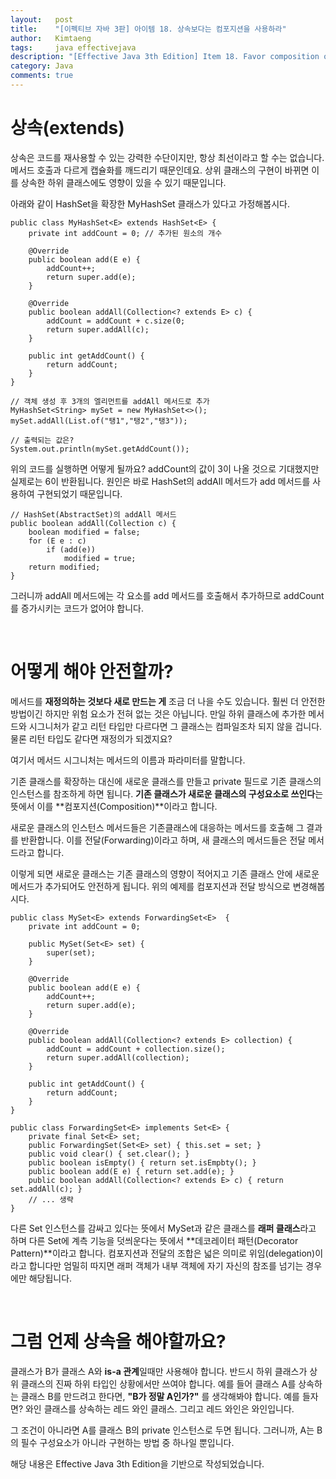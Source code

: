 ```yaml
---
layout:   post
title:    "[이펙티브 자바 3판] 아이템 18. 상속보다는 컴포지션을 사용하라"
author:   Kimtaeng
tags: 	  java effectivejava
description: "[Effective Java 3th Edition] Item 18. Favor composition over inheritance" 
category: Java
comments: true
---
```


# 상속(extends)

상속은 코드를 재사용할 수 있는 강력한 수단이지만, 항상 최선이라고 할 수는 없습니다.
메서드 호출과 다르게 캡슐화를 깨드리기 때문인데요. 상위 클래스의 구현이 바뀌면
이를 상속한 하위 클래스에도 영향이 있을 수 있기 때문입니다.

아래와 같이 HashSet을 확장한 MyHashSet 클래스가 있다고 가정해봅시다.

<pre class="line-numbers"><code class="language-java" data-start="1">public class MyHashSet&lt;E&gt; extends HashSet&lt;E&gt; {
    private int addCount = 0; // 추가된 원소의 개수

    @Override
    public boolean add(E e) {
        addCount++;
        return super.add(e);
    }

    @Override
    public boolean addAll(Collection&lt;? extends E&gt; c) {
        addCount = addCount + c.size(0;
        return super.addAll(c);
    }

    public int getAddCount() {
        return addCount;
    }
}

// 객체 생성 후 3개의 엘리먼트를 addAll 메서드로 추가
MyHashSet&lt;String&gt; mySet = new MyHashSet&lt;&gt;();
mySet.addAll(List.of("탱1","탱2","탱3"));

// 출력되는 값은?
System.out.println(mySet.getAddCount());
</code></pre>

위의 코드를 실행하면 어떻게 될까요? addCount의 값이 3이 나올 것으로 기대했지만 실제로는 6이 반환됩니다.
원인은 바로 HashSet의 addAll 메서드가 add 메서드를 사용하여 구현되었기 때문입니다.

<pre class="line-numbers"><code class="language-java" data-start="1">// HashSet(AbstractSet)의 addAll 메서드
public boolean addAll(Collection<? extends E> c) {
    boolean modified = false;
    for (E e : c)
        if (add(e))
            modified = true;
    return modified;
}
</code></pre>

그러니까 addAll 메서드에는 각 요소를 add 메서드를 호출해서 추가하므로 addCount를 증가시키는 코드가 없어야 합니다.

<br/>

# 어떻게 해야 안전할까?

메서드를 **재정의하는 것보다 새로 만드는 게** 조금 더 나을 수도 있습니다. 훨씬 더 안전한 방법이긴 하지만
위험 요소가 전혀 없는 것은 아닙니다. 만일 하위 클래스에 추가한 메서드와 시그니처가 같고 리턴 타입만 다르다면
그 클래스는 컴파일조차 되지 않을 겁니다. 물론 리턴 타입도 같다면 재정의가 되겠지요?

<div class="post_caption">여기서 메서드 시그니처는 메서드의 이름과 파라미터를 말합니다.</div> 

기존 클래스를 확장하는 대신에 새로운 클래스를 만들고 private 필드로 기존 클래스의 인스턴스를 참조하게 하면 됩니다.
**기존 클래스가 새로운 클래스의 구성요소로 쓰인다**는 뜻에서 이를 **컴포지션(Composition)**이라고 합니다.

새로운 클래스의 인스턴스 메서드들은 기존클래스에 대응하는 메서드를 호출해 그 결과를 반환합니다.
이를 전달(Forwarding)이라고 하며, 새 클래스의 메서드들은 전달 메서드라고 합니다.

이렇게 되면 새로운 클래스는 기존 클래스의 영향이 적어지고 기존 클래스 안에 새로운 메서드가 추가되어도 안전하게 됩니다.
위의 예제를 컴포지션과 전달 방식으로 변경해봅시다. 

<pre class="line-numbers"><code class="language-java" data-start="1">public class MySet&lt;E&gt; extends ForwardingSet&lt;E&gt;  {
    private int addCount = 0;

    public MySet(Set&lt;E&gt; set) {
        super(set);
    }

    @Override
    public boolean add(E e) {
        addCount++;
        return super.add(e);
    }

    @Override
    public boolean addAll(Collection&lt;? extends E&gt; collection) {
        addCount = addCount + collection.size();
        return super.addAll(collection);
    }

    public int getAddCount() {
        return addCount;
    }
}

public class ForwardingSet&lt;E&gt; implements Set&lt;E&gt; {
    private final Set&lt;E&gt; set;
    public ForwardingSet(Set&lt;E&gt; set) { this.set = set; }
    public void clear() { set.clear(); }
    public boolean isEmpty() { return set.isEmpbty(); }
    public boolean add(E e) { return set.add(e); }
    public boolean addAll(Collection&lt;? extends E&gt; c) { return set.addAll(c); }
    // ... 생략
}
</code></pre>

다른 Set 인스턴스를 감싸고 있다는 뜻에서 MySet과 같은 클래스를 **래퍼 클래스**라고 하며
다른 Set에 계측 기능을 덧씌운다는 뜻에서 **데코레이터 패턴(Decorator Pattern)**이라고 합니다.
컴포지션과 전달의 조합은 넓은 의미로 위임(delegation)이라고 합니다만 엄밀히 따지면 래퍼 객체가
내부 객체에 자기 자신의 참조를 넘기는 경우에만 해당됩니다.

<br/>

# 그럼 언제 상속을 해야할까요?

클래스가 B가 클래스 A와 **is-a 관계**일때만 사용해야 합니다.
반드시 하위 클래스가 상위 클래스의 진짜 하위 타입인 상황에서만 쓰여야 합니다. 예를 들어 클래스 A를 상속하는
클래스 B를 만드려고 한다면, **"B가 정말 A인가?"** 를 생각해봐야 합니다. 
예를 들자면? 와인 클래스를 상속하는 레드 와인 클래스. 그리고 레드 와인은 와인입니다.

그 조건이 아니라면 A를 클래스 B의 private 인스턴스로 두면 됩니다.
그러니까, A는 B의 필수 구성요소가 아니라 구현하는 방법 중 하나일 뿐입니다.

<div class="post_caption">해당 내용은 Effective Java 3th Edition을 기반으로 작성되었습니다.</div>